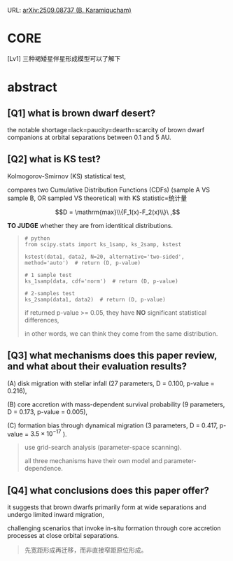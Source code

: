 URL: [arXiv:2509.08737 (B. Karamiqucham)](https://arxiv.org/abs/2509.08737)

# CORE

[Lv1] 三种褐矮星伴星形成模型可以了解下

# abstract

## [Q1] what is brown dwarf desert?

the notable shortage=lack=paucity=dearth=scarcity of brown dwarf companions at orbital separations between 0.1 and 5 AU.

## [Q2] what is KS test?

Kolmogorov-Smirnov (KS) statistical test,

compares two Cumulative Distribution Functions (CDFs) (sample A VS sample B, OR sampled VS theoretical) with KS statistic=统计量 

$$D = \mathrm{max}\\{F_1(x)-F_2(x)\\}\ ,$$

**TO JUDGE** whether they are from identitical distributions.

>````
># python
>from scipy.stats import ks_1samp, ks_2samp, kstest
>
>kstest(data1, data2, N=20, alternative='two-sided', method='auto')  # return (D, p-value)
>
># 1 sample test
>ks_1samp(data, cdf='norm')  # return (D, p-value)
>
># 2-samples test
>ks_2samp(data1, data2)  # return (D, p-value)
>````
>
>if returned p-value >= 0.05, they have **NO** significant statistical differences,
>
>in other words, we can think they come from the same distribution.

## [Q3] what mechanisms does this paper review, and what about their evaluation results?

(A) disk migration with stellar infall (27 parameters, D = 0.100, p-value = 0.216),

(B) core accretion with mass-dependent survival probability (9 parameters, D = 0.173, p-value = 0.005), 

(C) formation bias through dynamical migration (3 parameters, D = 0.417, p-value = $3.5×10^{-17}$ ).

>use grid-search analysis (parameter-space scanning).
>
>all three mechanisms have their own model and parameter-dependence.

## [Q4] what conclusions does this paper offer?

it suggests that brown dwarfs primarily form at wide separations and undergo limited inward migration,

challenging scenarios that invoke in-situ formation through core accretion processes at close orbital separations.

>先宽距形成再迁移，而非直接窄距原位形成。
